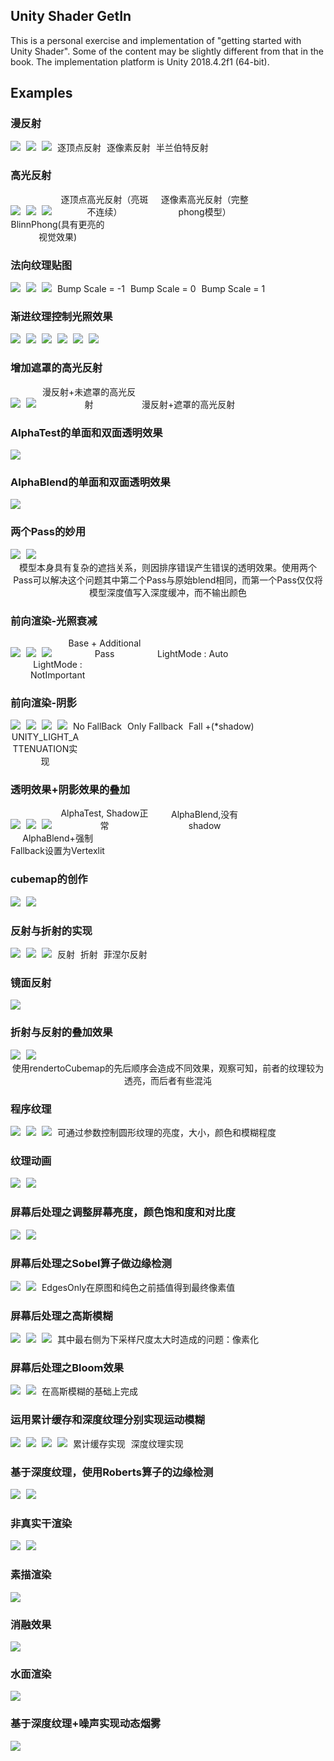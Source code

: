## Unity Shader GetIn

This is a personal exercise and implementation of "getting started with Unity Shader". Some of the content may be slightly different from that in the book. The implementation platform is Unity 2018.4.2f1 (64-bit).



## Examples
### 漫反射

<img style="max-width: 30%; padding-right: 1%" src="Examples/1_1.png">
<img style="max-width: 30%; padding-right: 1%" src="Examples/1_2.png">
<img style="max-width: 30%; padding-right: 1%" src="Examples/1_3.png">
<div style="display: inline-block; text-align: center; max-width: 30%; padding-right: 1%">逐顶点反射</div>
<div style="display: inline-block; text-align: center; max-width: 30%; padding-right: 1%;">逐像素反射</div>
<div style="display: inline-block; text-align: center; max-width: 30%; padding-right: 1%;">半兰伯特反射</div>

### 高光反射

<img style="max-width: 30%; padding-right: 1%" src="Examples/2_1.png">
<img style="max-width: 30%; padding-right: 1%" src="Examples/2_2.png">
<img style="max-width: 30%; padding-right: 1%" src="Examples/2_3.png">
<div style="display: inline-block; text-align: center; max-width: 30%; padding-right: 1%">逐顶点高光反射（亮斑不连续）
</div>
<div style="display: inline-block; text-align: center; max-width: 30%; padding-right: 1%;">逐像素高光反射（完整phong模型）
</div>
<div style="display: inline-block; text-align: center; max-width: 30%; padding-right: 1%;">BlinnPhong(具有更亮的视觉效果)
</div>

### 法向纹理贴图

<img style="max-width: 30%; padding-right: 1%" src="Examples/3_1.png">
<img style="max-width: 30%; padding-right: 1%" src="Examples/3_2.png">
<img style="max-width: 30%; padding-right: 1%" src="Examples/3_3.png">
<div style="display: inline-block; text-align: center; max-width: 30%; padding-right: 1%">Bump Scale = -1
</div>
<div style="display: inline-block; text-align: center; max-width: 30%; padding-right: 1%;">Bump Scale = 0
</div>
<div style="display: inline-block; text-align: center; max-width: 30%; padding-right: 1%;">Bump Scale = 1
</div>

### 渐进纹理控制光照效果

<img style="max-width: 30%; padding-right: 1%" src="Examples/4_1.png">
<img style="max-width: 30%; padding-right: 1%" src="Examples/4_2.png">
<img style="max-width: 30%; padding-right: 1%" src="Examples/4_3.png">
<img style="max-width: 30%; padding-right: 1%" src="Examples/4_1_1.png">
<img style="max-width: 30%; padding-right: 1%" src="Examples/4_2_1.png">
<img style="max-width: 30%; padding-right: 1%" src="Examples/4_3_1.png">

### 增加遮罩的高光反射

<img style="max-width: 47%; padding-right: 1%" src="Examples/5_1.png">
<img style="max-width: 47%; padding-right: 1%" src="Examples/5_2.png">
<div style="display: inline-block; text-align: center; max-width: 30%; padding-right: 1%">漫反射+未遮罩的高光反射
</div>
<div style="display: inline-block; text-align: center; max-width: 30%; padding-right: 1%;">漫反射+遮罩的高光反射
</div>

### AlphaTest的单面和双面透明效果

<img style="max-width: 90%;" src="Examples/6_1.png">

### AlphaBlend的单面和双面透明效果

<img style="max-width: 90%;" src="Examples/7_1.png">

### 两个Pass的妙用

<img style="max-width: 47%; padding-right: 1%" src="Examples/8_1.png">
<img style="max-width: 47%; padding-right: 1%" src="Examples/8_2.png">
<div style="display: inline-block; text-align: center;">模型本身具有复杂的遮挡关系，则因排序错误产生错误的透明效果。使用两个Pass可以解决这个问题其中第二个Pass与原始blend相同，而第一个Pass仅仅将模型深度值写入深度缓冲，而不输出颜色
</div>

### 前向渲染-光照衰减

<img style="max-width: 30%; padding-right: 1%" src="Examples/9_1.png">
<img style="max-width: 30%; padding-right: 1%" src="Examples/9_2.png">
<img style="max-width: 30%; padding-right: 1%" src="Examples/9_3.png">
<div style="display: inline-block; text-align: center; max-width: 30%; padding-right: 1%">Base + Additional Pass</div>
<div style="display: inline-block; text-align: center; max-width: 30%; padding-right: 1%;">LightMode : Auto</div>
<div style="display: inline-block; text-align: center; max-width: 30%; padding-right: 1%;">LightMode : NotImportant</div>

### 前向渲染-阴影

<img style="max-width: 22%; padding-right: 1%" src="Examples/10_1.png">
<img style="max-width: 22%; padding-right: 1%" src="Examples/10_2.png">
<img style="max-width: 22%; padding-right: 1%" src="Examples/10_3.png">
<img style="max-width: 22%; padding-right: 1%" src="Examples/10_4.png">
<div style="display: inline-block; text-align: center; max-width: 22%; padding-right: 1%">No FallBack</div>
<div style="display: inline-block; text-align: center; max-width: 22%; padding-right: 1%;">Only Fallback</div>
<div style="display: inline-block; text-align: center; max-width: 22%; padding-right: 1%;">Fall +(*shadow)</div>
<div style="display: inline-block; text-align: center; max-width: 22%; padding-right: 1%;">UNITY_LIGHT_ATTENUATION实现</div>

### 透明效果+阴影效果的叠加

<img style="max-width: 30%; padding-right: 1%" src="Examples/11_1.png">
<img style="max-width: 30%; padding-right: 1%" src="Examples/11_2.png">
<img style="max-width: 30%; padding-right: 1%" src="Examples/11_3.png">
<div style="display: inline-block; text-align: center; max-width: 30%; padding-right: 1%">AlphaTest, Shadow正常</div>
<div style="display: inline-block; text-align: center; max-width: 30%; padding-right: 1%;">AlphaBlend,没有shadow</div>
<div style="display: inline-block; text-align: center; max-width: 30%; padding-right: 1%;">AlphaBlend+强制Fallback设置为Vertexlit</div>

### cubemap的创作

<img style="max-width: 30%; padding-right: 1%" src="Examples/12_1.png">
<img style="max-width: 60%; padding-right: 1%" src="Examples/12_2.png">

### 反射与折射的实现

<img style="max-width: 30%; padding-right: 1%" src="Examples/13_1.png">
<img style="max-width: 30%; padding-right: 1%" src="Examples/13_2.png">
<img style="max-width: 30%; padding-right: 1%" src="Examples/13_3.png">
<div style="display: inline-block; text-align: center; max-width: 30%; padding-right: 1%">反射</div>
<div style="display: inline-block; text-align: center; max-width: 30%; padding-right: 1%;">折射</div>
<div style="display: inline-block; text-align: center; max-width: 30%; padding-right: 1%;">菲涅尔反射</div>

### 镜面反射

<img style="max-width: 95%; " src="Examples/14_1.png">

### 折射与反射的叠加效果

<img style="max-width: 47%; padding-right: 1%" src="Examples/15_1.png">
<img style="max-width: 47%; padding-right: 1%" src="Examples/15_2.png">
<div style="display: inline-block; text-align: center;">使用rendertoCubemap的先后顺序会造成不同效果，观察可知，前者的纹理较为透亮，而后者有些混沌
</div>

### 程序纹理

<img style="max-width: 30%; padding-right: 1%" src="Examples/16_1.png">
<img style="max-width: 30%; padding-right: 1%" src="Examples/16_2.png">
<img style="max-width: 30%; padding-right: 1%" src="Examples/16_3.png">
<div style="display: inline-block; text-align: center;">可通过参数控制圆形纹理的亮度，大小，颜色和模糊程度</div>

### 纹理动画

<img style="max-width: 43%; padding-right: 1%" src="Examples/17_1.gif">
<img style="max-width: 51%; padding-right: 1%" src="Examples/17_2.gif">

### 屏幕后处理之调整屏幕亮度，颜色饱和度和对比度

<img style="max-width: 47%; padding-right: 1%" src="Examples/18_1.png">
<img style="max-width: 47%; padding-right: 1%" src="Examples/18_2.png">

### 屏幕后处理之Sobel算子做边缘检测

<img style="max-width: 47%; padding-right: 1%" src="Examples/19_1.png">
<img style="max-width: 47%; padding-right: 1%" src="Examples/19_2.png">
<div style="display: inline-block; text-align: center;">EdgesOnly在原图和纯色之前插值得到最终像素值</div>

### 屏幕后处理之高斯模糊

<img style="max-width: 30%; padding-right: 1%" src="Examples/20_1.png">
<img style="max-width: 30%; padding-right: 1%" src="Examples/20_2.png">
<img style="max-width: 30%; padding-right: 1%" src="Examples/20_3.png">
<div style="display: inline-block; text-align: center;">其中最右侧为下采样尺度太大时造成的问题：像素化</div>

### 屏幕后处理之Bloom效果

<img style="max-width: 47%; padding-right: 1%" src="Examples/21_1.png">
<img style="max-width: 47%; padding-right: 1%" src="Examples/21_2.png">
<div style="display: inline-block; text-align: center;">在高斯模糊的基础上完成</div>

### 运用累计缓存和深度纹理分别实现运动模糊

<img style="max-width: 47%; padding-right: 1%" src="Examples/22_1.png">
<img style="max-width: 47%; padding-right: 1%" src="Examples/22_2.png">
<img style="max-width: 47%; padding-right: 1%" src="Examples/22_3.gif">
<img style="max-width: 47%; padding-right: 1%" src="Examples/23_1.gif">
<div style="display: inline-block; text-align: center; max-width: 47%; padding-right: 1%">累计缓存实现</div>
<div style="display: inline-block; text-align: center; max-width: 47%; padding-right: 1%">深度纹理实现</div>

### 基于深度纹理，使用Roberts算子的边缘检测

<img style="max-width: 47%; padding-right: 1%" src="Examples/24_1.png">
<img style="max-width: 47%; padding-right: 1%" src="Examples/24_2.png">

### 非真实干渲染

<img style="max-width: 47%; padding-right: 1%" src="Examples/25_1.png">
<img style="max-width: 47%; padding-right: 1%" src="Examples/25_2.png">

### 素描渲染

<img style="max-width: 95%; padding-right: 1%" src="Examples/26_1.png">

### 消融效果

<img style="max-width: 95%; padding-right: 1%" src="Examples/27_2.gif">

### 水面渲染

<img style="max-width: 95%; padding-right: 1%" src="Examples/28_1.gif">

### 基于深度纹理+噪声实现动态烟雾

<img style="max-width: 95%; padding-right: 1%" src="Examples/29_1.gif">







































